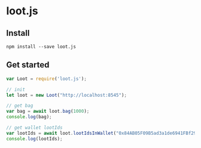 # loot.js

## Install

```Shell
npm install --save loot.js
```

## Get started

```javascript
var Loot = require('loot.js');

// init
let loot = new Loot("http://localhost:8545");

// get bag
var bag = await loot.bag(1000);
console.log(bag);

// get wallet lootIds
var lootIds = await loot.lootIdsInWallet("0x84AB05F09B5ad3a1de6941FBf29BdF77CC7E2100");
console.log(lootIds);
```
